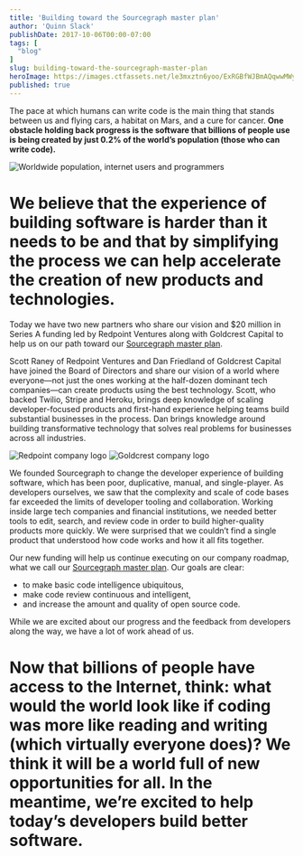 ```yaml
---
title: 'Building toward the Sourcegraph master plan'
author: 'Quinn Slack'
publishDate: 2017-10-06T00:00-07:00
tags: [
  "blog"
]
slug: building-toward-the-sourcegraph-master-plan
heroImage: https://images.ctfassets.net/le3mxztn6yoo/ExRGBfWJBmAQqwwMWySMy/40d48f99e4561db3fea684ebef24a4ca/blog-chart--big.png
published: true
---
```




<div class="flex flex-column">
    <div class="pt3">
        <p class="ma0">
            The pace at which humans can write code is the main thing that stands between us and flying cars, a habitat on Mars, and a cure for cancer. <strong>One obstacle holding back progress is the software that billions of people use is being created by just 0.2% of the world’s population (those who can write code).</strong>
        </p>
    </div>
    <div class="bg-white">
        <img class="pv3 pa4-ns self-center" src="https://images.contentful.com/le3mxztn6yoo/1cJw4YdMMI6iEiwOUU60mq/c49bb4902883e42a31630dba874012bb/blog-chart.png" alt="Worldwide population, internet users and programmers">
    </div>
</div>



<div class="flex">
    <h1 class="f3 ma0 mb4">
        We believe that the experience of building software is harder than it needs to be and that by simplifying the process we can help accelerate the creation of new products and technologies.
    </h1>
</div>

<div class="flex flex-column flex-row-ns">
    <div class="flex-grow-1">
        <p class="ma0">
        Today we have two new partners who share our vision and $20 million in Series A funding led by Redpoint Ventures along with Goldcrest Capital to help us on our path toward our <a href="https://about.sourcegraph.com/company/strategy">Sourcegraph master plan</a>.
        </p>
        <p>
        Scott Raney of Redpoint Ventures and Dan Friedland of Goldcrest Capital have joined the Board of Directors and share our vision of a world where everyone—not just the ones working at the half-dozen dominant tech companies—can create products using the best technology. Scott, who backed Twilio, Stripe and Heroku, brings deep knowledge of scaling developer-focused products and first-hand experience helping teams build substantial businesses in the process. Dan brings knowledge around building transformative technology that solves real problems for businesses across all industries.
        </p>
    </div>
    <div class="flex-grow-1">
        <img class="ph5 pv4 self-center" src="https://images.contentful.com/le3mxztn6yoo/6Kr0fizYHKieW28s2skyeC/3c5a1e1343000da565cd02803b850eb2/redpoint-logo.png" alt="Redpoint company logo">
        <img class="ph5 pv4 self-center" src="https://images.contentful.com/le3mxztn6yoo/3vaNarg4zKe8mUMsEIcyke/0f1c8ecce6bca30364d1588421f4490a/goldcrest-logo.png" alt="Goldcrest company logo">
    </div>
</div>

<div>
    <p class="mv0">
        We founded Sourcegraph to change the developer experience of building software, which has been poor, duplicative, manual, and single-player. As developers ourselves, we saw that the complexity and scale of code bases far exceeded the limits of developer tooling and collaboration. Working inside large tech companies and financial institutions, we needed better tools to edit, search, and review code in order to build higher-quality products more quickly. We were surprised that we couldn’t find a single product that understood how code works and how it all fits together.
    </p>
</div>

<div class="bg-light-11 br3 mv4 pa3 ph4">
    <p>
        Our new funding will help us continue executing on our company roadmap, what we call our <a href="https://about.sourcegraph.com/company/strategy">Sourcegraph master plan</a>. Our goals are clear:
        <ul>
        <li>to make basic code intelligence ubiquitous,</li>
        <li>make code review continuous and intelligent,</li>
        <li>and increase the amount and quality of open source code.</li>
        </ul>
        While we are excited about our progress and the feedback from developers along the way, we have a lot of work ahead of us.
    </p>
</div>

<div>
    <h1 class="f3 mb3">
        Now that billions of people have access to the Internet, think: what would the world look like if coding was more like reading and writing (which virtually everyone does)?  We think it will be a world full of new opportunities for all. In the meantime, we’re excited to help today’s developers build better software.
    </h1>
</div>
